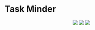 # Task Minder

<p align="center">
<a href="https://github.com/prajesh8484/Basic-Python-Projects"><img src="https://img.shields.io/github/languages/code-size/prajesh8484/TaskMinder"></a>
<a href="https://github.com/prajesh8484/Basic-Python-Projects/commits"><img src="https://img.shields.io/github/last-commit/prajesh8484/TaskMinder"></a>
<a href="https://github.com/prajesh8484/Basic-Python-Projects/blob/main/LICENSE"><img src="https://img.shields.io/github/license/prajesh8484/TaskMinder"></a>
</p>
